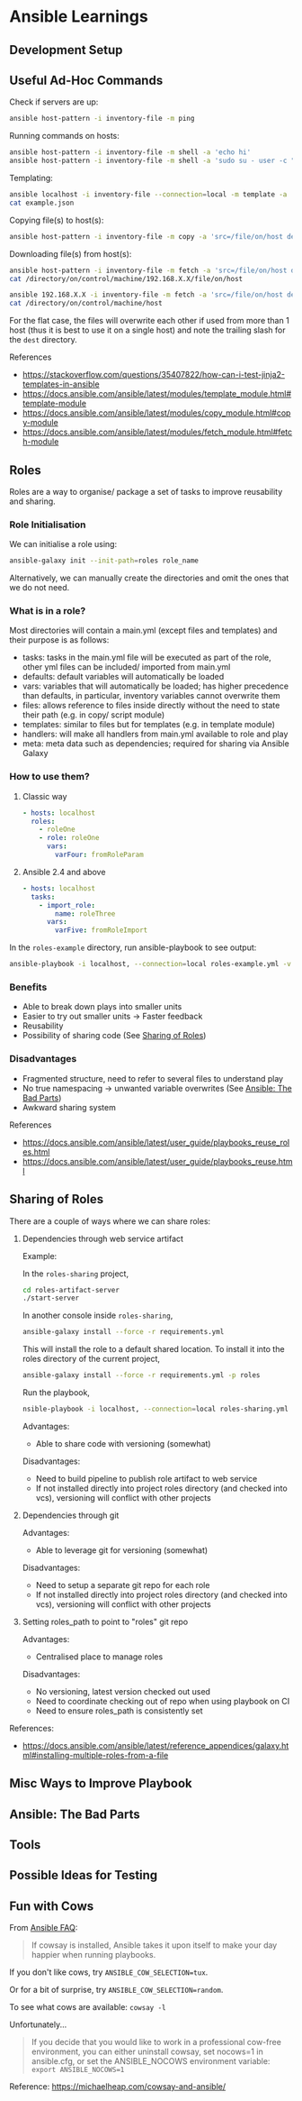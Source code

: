 # Ansible Learnings

## Development Setup


## Useful Ad-Hoc Commands
Check if servers are up:
```bash
ansible host-pattern -i inventory-file -m ping
```

Running commands on hosts:
```bash
ansible host-pattern -i inventory-file -m shell -a 'echo hi'
ansible host-pattern -i inventory-file -m shell -a 'sudo su - user -c "whoami"'
```

Templating:
```bash
ansible localhost -i inventory-file --connection=local -m template -a 'src=templates/example.json.j2 dest=example.json'
cat example.json
```

Copying file(s) to host(s):
```bash
ansible host-pattern -i inventory-file -m copy -a 'src=/file/on/host dest=/location/on/control/machine'
```

Downloading file(s) from host(s):
```bash
ansible host-pattern -i inventory-file -m fetch -a 'src=/file/on/host dest=/directory/on/control/machine'
cat /directory/on/control/machine/192.168.X.X/file/on/host

ansible 192.168.X.X -i inventory-file -m fetch -a 'src=/file/on/host dest=/directory/on/control/machine/ flat=yes'
cat /directory/on/control/machine/host
```
For the flat case, the files will overwrite each other if used from more than 1 host (thus it is best to use it on a single host) and note the trailing slash for the `dest` directory.

References
- https://stackoverflow.com/questions/35407822/how-can-i-test-jinja2-templates-in-ansible
- https://docs.ansible.com/ansible/latest/modules/template_module.html#template-module
- https://docs.ansible.com/ansible/latest/modules/copy_module.html#copy-module
- https://docs.ansible.com/ansible/latest/modules/fetch_module.html#fetch-module

## Roles
Roles are a way to organise/ package a set of tasks to improve reusability and sharing.

### Role Initialisation
We can initialise a role using:
```bash
ansible-galaxy init --init-path=roles role_name
```
Alternatively, we can manually create the directories and omit the ones that we do not need.

### What is in a role?
Most directories will contain a main.yml (except files and templates) and their purpose is as follows:
- tasks: tasks in the main.yml file will be executed as part of the role, other yml files can be included/ imported from main.yml
- defaults: default variables will automatically be loaded
- vars: variables that will automatically be loaded; has higher precedence than defaults, in particular, inventory variables cannot overwrite them
- files: allows reference to files inside directly without the need to state their path (e.g. in copy/ script module)
- templates: similar to files but for templates (e.g. in template module)
- handlers: will make all handlers from main.yml available to role and play
- meta: meta data such as dependencies; required for sharing via Ansible Galaxy

### How to use them?
1. Classic way
    ```yaml
    - hosts: localhost
      roles:
        - roleOne
        - role: roleOne
          vars:
            varFour: fromRoleParam
    ```
2. Ansible 2.4 and above
    ```yaml
    - hosts: localhost
      tasks:
        - import_role:
            name: roleThree
          vars:
            varFive: fromRoleImport
    ```
In the `roles-example` directory, run ansible-playbook to see output:
```bash
ansible-playbook -i localhost, --connection=local roles-example.yml -v
```

### Benefits
+ Able to break down plays into smaller units
+ Easier to try out smaller units -> Faster feedback
+ Reusability
+ Possibility of sharing code (See [Sharing of Roles](#sharing-of-roles))

### Disadvantages
- Fragmented structure, need to refer to several files to understand play
- No true namespacing -> unwanted variable overwrites (See [Ansible: The Bad Parts](#ansible-the-bad-parts))
- Awkward sharing system

References
- https://docs.ansible.com/ansible/latest/user_guide/playbooks_reuse_roles.html
- https://docs.ansible.com/ansible/latest/user_guide/playbooks_reuse.html

## Sharing of Roles
There are a couple of ways where we can share roles:
1. Dependencies through web service artifact
    
    Example:
    
    In the `roles-sharing` project,
    ```bash
    cd roles-artifact-server
    ./start-server
    ```
    In another console inside `roles-sharing`,
    ```bash
    ansible-galaxy install --force -r requirements.yml
    ```
    This will install the role to a default shared location. To install it into the roles directory of the current project,
    ```bash
    ansible-galaxy install --force -r requirements.yml -p roles
    ```
    Run the playbook,
    ```bash
    nsible-playbook -i localhost, --connection=local roles-sharing.yml -v
    ```

    Advantages:
      + Able to share code with versioning (somewhat)
    
    Disadvantages:
      - Need to build pipeline to publish role artifact to web service
      - If not installed directly into project roles directory (and checked into vcs), versioning will conflict with other projects

2. Dependencies through git
    
    Advantages:
      + Able to leverage git for versioning (somewhat)

    Disadvantages:
      - Need to setup a separate git repo for each role
      - If not installed directly into project roles directory (and checked into vcs), versioning will conflict with other projects

3. Setting roles_path to point to "roles" git repo

    Advantages:
      + Centralised place to manage roles
    
    Disadvantages:
      - No versioning, latest version checked out used
      - Need to coordinate checking out of repo when using playbook on CI
      - Need to ensure roles_path is consistently set

References:
- https://docs.ansible.com/ansible/latest/reference_appendices/galaxy.html#installing-multiple-roles-from-a-file

## Misc Ways to Improve Playbook

## Ansible: The Bad Parts

## Tools

## Possible Ideas for Testing

## Fun with Cows
From [Ansible FAQ](https://docs.ansible.com/ansible/latest/reference_appendices/faq.html#how-do-i-disable-cowsay):
> If cowsay is installed, Ansible takes it upon itself to make your day happier when running playbooks.

If you don't like cows, try `ANSIBLE_COW_SELECTION=tux`.

Or for a bit of surprise, try `ANSIBLE_COW_SELECTION=random`.

To see what cows are available: `cowsay -l`

Unfortunately...
> If you decide that you would like to work in a professional cow-free environment, you can either uninstall cowsay, set nocows=1 in ansible.cfg, or set the ANSIBLE_NOCOWS environment variable: `export ANSIBLE_NOCOWS=1`

Reference: https://michaelheap.com/cowsay-and-ansible/